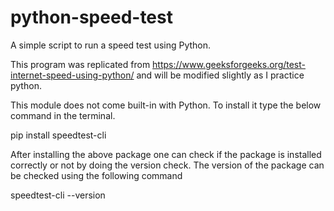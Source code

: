 # python-speed-test
A simple script to run a speed test using Python.


This program was replicated from https://www.geeksforgeeks.org/test-internet-speed-using-python/ and will be modified slightly as I practice python.

This module does not come built-in with Python. To install it type the below command in the terminal.

pip install speedtest-cli

After installing the above package one can check if the package is installed correctly or not by doing the version check. The version of the package can be checked using the following command

speedtest-cli --version
